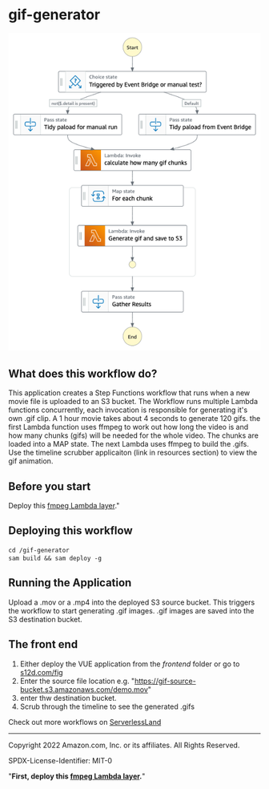 # gif-generator

![Workflow](./gif-generator.png)

## What does this workflow do?

This application creates a Step Functions workflow that runs when a new movie file is uploaded to an S3 bucket. The Workflow runs multiple Lambda functions concurrently, each invocation is responsible for generating it's own .gif clip. A 1 hour movie takes about 4 seconds to generate 120 gifs.
the first Lambda function uses ffmpeg to work out how long the video is and how many chunks (gifs) will be needed for the whole video. The chunks are loaded into a MAP state. The next Lambda uses ffmpeg to build the .gifs.
Use the timeline scrubber applicaiton (link in resources section) to view the gif animation.


## Before you start

Deploy this <a targer=_blank href='https://serverlessrepo.aws.amazon.com/#!/applications/us-east-1/145266761615/ffmpeg-lambda-layer'>fmpeg Lambda layer</a>.</strong>"

## Deploying this workflow

```
cd /gif-generator 
sam build && sam deploy -g
```

## Running the Application
Upload a .mov or a .mp4 into the deployed S3 source bucket.
This triggers the workflow to start generating .gif images.
.gif images are saved into the S3 destination bucket.

## The front end
1. Either deploy the VUE application from the *frontend* folder or go to [s12d.com/fig](https://s12d.com/gif)
2. Enter the source file location e.g. "https://gif-source-bucket.s3.amazonaws.com/demo.mov"
3. enter thw destination bucket.
4. Scrub through the timeline to see the generated .gifs

Check out more workflows on [ServerlessLand](https://serverlessland.com/workflows)

----
Copyright 2022 Amazon.com, Inc. or its affiliates. All Rights Reserved.

SPDX-License-Identifier: MIT-0

"<strong>First, deploy this <a targer=_blank href='https://serverlessrepo.aws.amazon.com/#!/applications/us-east-1/145266761615/ffmpeg-lambda-layer'>fmpeg Lambda layer</a>.</strong>"

